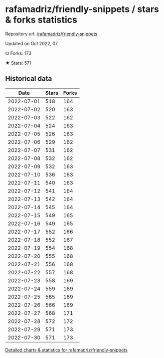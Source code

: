 # rafamadriz/friendly-snippets / stars & forks statistics

Repository url: [/rafamadriz/friendly-snippets](https://github.com/rafamadriz/friendly-snippets)

Updated on Oct 2022, 07

☋ Forks: 173

★ Stars: 571

## Historical data
| Date | Stars | Forks |
|------|-------|-------|
| 2022-07-01 | 518 | 164 | 
| 2022-07-02 | 520 | 163 | 
| 2022-07-03 | 522 | 162 | 
| 2022-07-04 | 524 | 163 | 
| 2022-07-05 | 526 | 163 | 
| 2022-07-06 | 529 | 162 | 
| 2022-07-07 | 531 | 162 | 
| 2022-07-08 | 532 | 162 | 
| 2022-07-09 | 532 | 163 | 
| 2022-07-10 | 536 | 163 | 
| 2022-07-11 | 540 | 163 | 
| 2022-07-12 | 541 | 164 | 
| 2022-07-13 | 542 | 164 | 
| 2022-07-14 | 545 | 164 | 
| 2022-07-15 | 549 | 165 | 
| 2022-07-16 | 549 | 165 | 
| 2022-07-17 | 552 | 166 | 
| 2022-07-18 | 552 | 167 | 
| 2022-07-19 | 554 | 168 | 
| 2022-07-20 | 555 | 168 | 
| 2022-07-21 | 556 | 168 | 
| 2022-07-22 | 557 | 168 | 
| 2022-07-23 | 558 | 169 | 
| 2022-07-24 | 559 | 169 | 
| 2022-07-25 | 565 | 169 | 
| 2022-07-26 | 566 | 169 | 
| 2022-07-27 | 568 | 171 | 
| 2022-07-28 | 572 | 172 | 
| 2022-07-29 | 571 | 173 | 
| 2022-07-30 | 571 | 173 | 


[Detailed charts & statistics for rafamadriz/friendly-snippets](https://reviewgithub.com/rep/rafamadriz/friendly-snippets)
